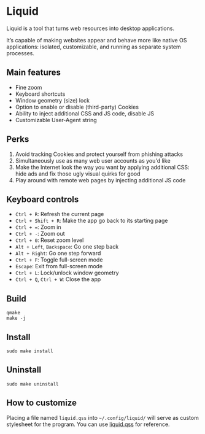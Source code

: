# Liquid

Liquid is a tool that turns web resources into desktop applications.

It’s capable of making websites appear and behave more like native OS applications: isolated, customizable, and running as separate system processes.


## Main features

- Fine zoom
- Keyboard shortcuts
- Window geometry (size) lock
- Option to enable or disable (third-party) Cookies
- Ability to inject additional CSS and JS code, disable JS
- Customizable User-Agent string


## Perks

1. Avoid tracking Cookies and protect yourself from phishing attacks
2. Simultaneously use as many web user accounts as you'd like
3. Make the Internet look the way you want by applying additional CSS:
   hide ads and fix those ugly visual quirks for good
4. Play around with remote web pages by injecting additional JS code


## Keyboard controls

- `Ctrl + R`: Refresh the current page
- `Ctrl + Shift + R`: Make the app go back to its starting page
- `Ctrl + =`: Zoom in
- `Ctrl + -`: Zoom out
- `Ctrl + 0`: Reset zoom level
- `Alt + Left`, `Backspace`: Go one step back
- `Alt + Right`: Go one step forward
- `Ctrl + F`: Toggle full-screen mode
- `Escape`: Exit from full-screen mode
- `Ctrl + L`: Lock/unlock window geometry
- `Ctrl + Q`, `Ctrl + W`: Close the app


## Build

    qmake
    make -j


## Install

    sudo make install


## Uninstall

    sudo make uninstall


## How to customize

Placing a file named `liquid.qss` into `~/.config/liquid/` will serve as custom stylesheet for the program.
You can use [liquid.qss](res/styles/liquid.qss) for reference.
